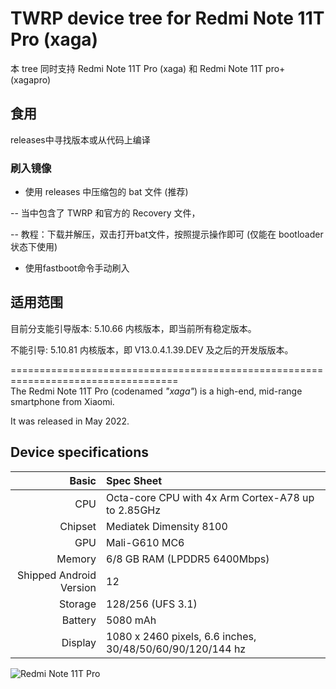 # TWRP device tree for Redmi Note 11T Pro (xaga)
本 tree 同时支持 Redmi Note 11T Pro (xaga) 和 Redmi Note 11T pro+ (xagapro)

## 食用
releases中寻找版本或从代码上编译

### 刷入镜像

- 使用 releases 中压缩包的 bat 文件 (推荐)

-- 当中包含了 TWRP 和官方的 Recovery 文件，

-- 教程：下载并解压，双击打开bat文件，按照提示操作即可 (仅能在 bootloader 状态下使用)

- 使用fastboot命令手动刷入

## 适用范围
目前分支能引导版本:
5.10.66 内核版本，即当前所有稳定版本。

不能引导:
5.10.81 内核版本，即 V13.0.4.1.39.DEV 及之后的开发版版本。

===================================================================================<br>
The Redmi Note 11T Pro (codenamed _"xaga"_) is a high-end, mid-range smartphone from Xiaomi.

It was released in May 2022.

## Device specifications

|                   Basic | Spec Sheet                                                |
| ----------------------: | :-------------------------------------------------------- |
|                     CPU | Octa-core CPU with 4x Arm Cortex-A78 up to 2.85GHz        |
|                 Chipset | Mediatek Dimensity 8100                                   |
|                     GPU | Mali-G610 MC6                                             |
|                  Memory | 6/8 GB RAM (LPDDR5 6400Mbps)                              |
| Shipped Android Version | 12                                                        |
|                 Storage | 128/256 (UFS 3.1)                                         |
|                 Battery | 5080 mAh                                                  |
|                 Display | 1080 x 2460 pixels, 6.6 inches, 30/48/50/60/90/120/144 hz |

![Redmi Note 11T Pro](https://cdn.cnbj0.fds.api.mi-img.com/b2c-shopapi-pms/pms_1653384568.5698588.png)
